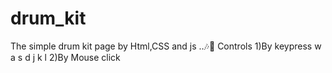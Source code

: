 # drum_kit
The simple drum kit page by Html,CSS and js ..🎶🥁
Controls
1)By keypress
      w a s d j k l 
2)By Mouse click

